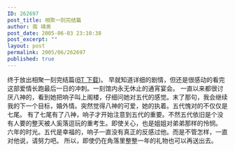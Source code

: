 ```yaml
---
ID: 262697
post_title: 相聚一刻完结篇
author: 南 靖男
post_date: 2005-06-03 23:10:38
post_excerpt: ""
layout: post
permalink: 2005/06/262697
published: true
---
```

终于放出相聚一刻完结篇(<a href="http://bt.greedland.net/download.php?btId=159733">BT 下载</a>)。
早就知道详细的剧情，但还是很感动的看完这部爱情长跑最后一日的冲刺。一刻馆内永无休止的通宵宴会。
一直以来都很讨厌八神的，看到她把响子叫上阁楼，仔细问她对五代的感觉。末了那句，我会继续我的下一个目标，婚外情。突然觉得八神的可爱，她的执着。五代愧对的不仅仅是七尾。
有了七尾有了八神，响子才开始注意到五代的重要。不然五代依旧是个没有人要的整天被人奚落逗玩的重考生。即使关心，也是姐姐对弟弟那样的怜悯。
六年的时光。五代是幸福的，响子一直没有真正的反感过他。而是不管怎样，一直对他说，请努力吧。
所以，即使仍在角落里整整一年的礼物也可以再送出去。
